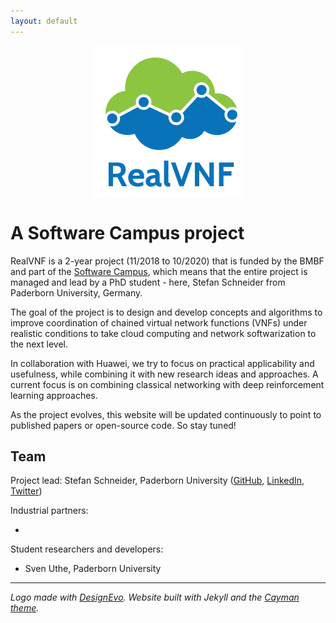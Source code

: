 ```yaml
---
layout: default
---
```


<p align="center"><img src="realvnf_logo.png"/></p>

# A Software Campus project

RealVNF is a 2-year project (11/2018 to 10/2020) that is funded by the BMBF and part of the [Software Campus](https://www.softwarecampus.de/en/), which means that the entire project is managed and lead by a PhD student - here, Stefan Schneider from Paderborn University, Germany.

The goal of the project is to design and develop concepts and algorithms to improve coordination of chained virtual network functions (VNFs) under realistic conditions to take cloud computing and network softwarization to the next level.

In collaboration with Huawei, we try to focus on practical applicability and usefulness, while combining it with new research ideas and approaches. A current focus is on combining classical networking with deep reinforcement learning approaches.

As the project evolves, this website will be updated continuously to point to published papers or open-source code. So stay tuned!

## Team

Project lead: Stefan Schneider, Paderborn University ([GitHub](https://github.com/stefanbschneider/), [LinkedIn](https://www.linkedin.com/in/stefanbschneider/), [Twitter](https://twitter.com/stefan_schn))

Industrial partners:

* 

Student researchers and developers:

* Sven Uthe, Paderborn University

* * *

*Logo made with [DesignEvo](https://www.designevo.com/en/). Website built with Jekyll and the [Cayman theme](https://github.com/pages-themes/cayman).*
